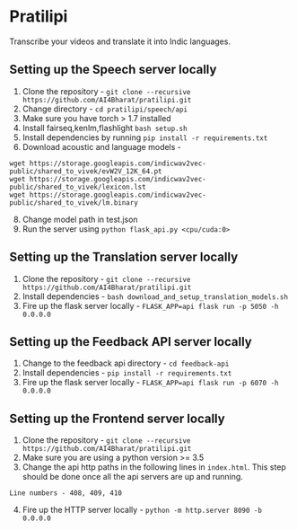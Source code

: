 # Pratilipi
Transcribe your videos and translate it into Indic languages.

## Setting up the Speech server locally

1. Clone the repository - `git clone --recursive https://github.com/AI4Bharat/pratilipi.git`
2. Change directory - `cd pratilipi/speech/api`
4. Make sure you have torch > 1.7 installed
5. Install fairseq,kenlm,flashlight ```bash setup.sh```
6. Install dependencies by running ```pip install -r requirements.txt```
7. Download acoustic and language models - 
```
wget https://storage.googleapis.com/indicwav2vec-public/shared_to_vivek/evW2V_12K_64.pt
wget https://storage.googleapis.com/indicwav2vec-public/shared_to_vivek/lexicon.lst
wget https://storage.googleapis.com/indicwav2vec-public/shared_to_vivek/lm.binary
```
8. Change model path in test.json
9. Run the server using ```python flask_api.py <cpu/cuda:0>``` 

## Setting up the Translation server locally

1. Clone the repository - `git clone --recursive https://github.com/AI4Bharat/pratilipi.git`
2. Install dependencies - ```bash download_and_setup_translation_models.sh```
3. Fire up the flask server locally - 
`FLASK_APP=api flask run -p 5050 -h 0.0.0.0`

## Setting up the Feedback API server locally

1. Change to the feedback api directory - `cd feedback-api`
2. Install dependencies - `pip install -r requirements.txt`
3. Fire up the flask server locally - `FLASK_APP=api flask run -p 6070 -h 0.0.0.0`

## Setting up the Frontend server locally

1. Clone the repository - `git clone --recursive https://github.com/AI4Bharat/pratilipi.git`
2. Make sure you are using a python version >= 3.5
3. Change the api http paths in the following lines in `index.html`. This step should be done once all the api servers are up and running.
```
Line numbers - 408, 409, 410
```
4. Fire up the HTTP server locally - `python -m http.server 8090 -b 0.0.0.0`

